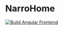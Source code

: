 # NarroHome
[![Build Angular Frontend](https://github.com/76Moritz/NarroHome/actions/workflows/node.js.yml/badge.svg?branch=main)](https://github.com/76Moritz/NarroHome/actions/workflows/node.js.yml)
